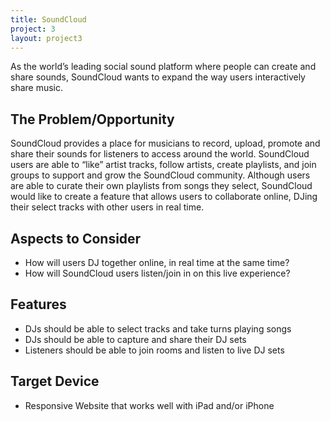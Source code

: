```yaml
---
title: SoundCloud
project: 3
layout: project3
---
```


As the world’s leading social sound platform where people can create and share sounds, SoundCloud wants to expand the way users interactively share music.

The Problem/Opportunity
-----------------------

SoundCloud provides a place for musicians to record, upload, promote and share their sounds for listeners to access around the world. SoundCloud users are able to “like” artist tracks, follow artists, create playlists, and join groups to support and grow the SoundCloud community. Although users are able to curate their own playlists from songs they select, SoundCloud would like to create a feature that allows users to collaborate online, DJing their select tracks with other users in real time. 

Aspects to Consider
-------------------

* How will users DJ together online, in real time at the same time?
* How will SoundCloud users listen/join in on this live experience? 

Features
--------

* DJs should be able to select tracks and take turns playing songs
* DJs should be able to capture and share their DJ sets
* Listeners should be able to join rooms and listen to live DJ sets

Target Device
-------------

* Responsive Website that works well with iPad and/or iPhone